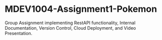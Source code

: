 # MDEV1004-Assignment1-Pokemon
Group Assignment implementing RestAPI functionality, Internal Documentation, Version Control, Cloud Deployment, and Video Presentation.
